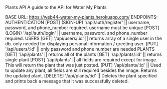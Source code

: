 Plants API
A guide to the API for Water My Plants

BASE URL: https://web44-water-my-plants.herokuapp.com/
ENDPOINTS:
AUTHENTICATION
[POST] (SIGN-UP) '/api/auth/register' || username, password, and phone_number required. username must be unique
[POST] (LOGIN) '/api/auth/login' || username, password, and phone_number required.
USERS
[GET] '/api/users/:id' || returns array of a single user in the db. only needed for displaying personal information / greeting user.
[PUT] '/api/users/:id' || only password and phone number are needed
PLANTS
[GET] '/api/plants' || returns all of the plants
[GET] '/api/plants/:id' || returns single plant
[POST] '/api/plants' || all fields are required except for image. This will return the plant that was just posted.
[PUT] '/api/plants/:id' || Used to update any plant, all fields are still required besides the image. Returns the updated plant.
[DELETE] '/api/plants/:id' || Deletes the plant specified and prints back a message that it was successfully deleted.